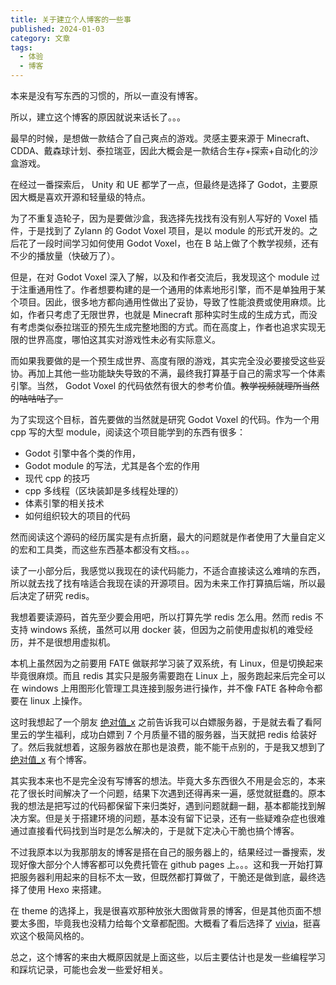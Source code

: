 ```yaml
---
title: 关于建立个人博客的一些事
published: 2024-01-03
category: 文章
tags:
  - 体验
  - 博客
---
```


本来是没有写东西的习惯的，所以一直没有博客。

所以，建立这个博客的原因就说来话长了。。。

最早的时候，是想做一款结合了自己爽点的游戏。灵感主要来源于 Minecraft、 CDDA、戴森球计划、泰拉瑞亚，因此大概会是一款结合生存+探索+自动化的沙盒游戏。

在经过一番探索后， Unity 和 UE 都学了一点，但最终是选择了 Godot，主要原因大概是喜欢开源和轻量级的特点。

为了不重复造轮子，因为是要做沙盒，我选择先找找有没有别人写好的 Voxel 插件，于是找到了 Zylann 的 Godot Voxel 项目，是以 module 的形式开发的。之后花了一段时间学习如何使用 Godot Voxel，也在 B 站上做了个教学视频，还有不少的播放量（快破万了）。

但是，在对 Godot Voxel 深入了解，以及和作者交流后，我发现这个 module 过于注重通用性了。作者想要构建的是一个通用的体素地形引擎，而不是单独用于某个项目。因此，很多地方都向通用性做出了妥协，导致了性能浪费或使用麻烦。比如，作者只考虑了无限世界，也就是 Minecraft 那种实时生成的生成方式，而没有考虑类似泰拉瑞亚的预先生成完整地图的方式。而在高度上，作者也追求实现无限的世界高度，哪怕这其实对游戏性未必有实际意义。

而如果我要做的是一个预生成世界、高度有限的游戏，其实完全没必要接受这些妥协。再加上其他一些功能缺失导致的不满，最终我打算基于自己的需求写一个体素引擎。当然， Godot Voxel 的代码依然有很大的参考价值。~~教学视频就理所当然的咕咕咕了。~~

为了实现这个目标，首先要做的当然就是研究 Godot Voxel 的代码。作为一个用 cpp 写的大型 module，阅读这个项目能学到的东西有很多：

- Godot 引擎中各个类的作用，
- Godot module 的写法，尤其是各个宏的作用
- 现代 cpp 的技巧
- cpp 多线程（区块装卸是多线程处理的）
- 体素引擎的相关技术
- 如何组织较大的项目的代码

然而阅读这个源码的经历属实是有点折磨，最大的问题就是作者使用了大量自定义的宏和工具类，而这些东西基本都没有文档。。。

读了一小部分后，我感觉以我现在的读代码能力，不适合直接读这么难啃的东西，所以就去找了找有啥适合我现在读的开源项目。因为未来工作打算搞后端，所以最后决定了研究 redis。

我想着要读源码，首先至少要会用吧，所以打算先学 redis 怎么用。然而 redis 不支持 windows 系统，虽然可以用 docker 装，但因为之前使用虚拟机的难受经历，并不是很想用虚拟机。

本机上虽然因为之前要用 FATE 做联邦学习装了双系统，有 Linux，但是切换起来毕竟很麻烦。而且 redis 其实只是服务需要跑在 Linux 上，服务跑起来后完全可以在 windows 上用图形化管理工具连接到服务进行操作，并不像 FATE 各种命令都要在 linux 上操作。

这时我想起了一个朋友 [绝对值\_x](https://absx.pages.dev/) 之前告诉我可以白嫖服务器，于是就去看了看阿里云的学生福利，成功白嫖到 7 个月质量不错的服务器，当天就把 redis 给装好了。然后我就想着，这服务器放在那也是浪费，能不能干点别的，于是我又想到了 [绝对值\_x](https://absx.pages.dev/) 有个博客。

其实我本来也不是完全没有写博客的想法。毕竟大多东西很久不用是会忘的，本来花了很长时间解决了一个问题，结果下次遇到还得再来一遍，感觉就挺蠢的。原本我的想法是把写过的代码都保留下来归类好，遇到问题就翻一翻，基本都能找到解决方案。但是关于搭建环境的问题，基本没有留下记录，还有一些疑难杂症也很难通过直接看代码找到当时是怎么解决的，于是就下定决心干脆也搞个博客。

不过我原本以为我那朋友的博客是搭在自己的服务器上的，结果经过一番搜索，发现好像大部分个人博客都可以免费托管在 github pages 上。。。这和我一开始打算把服务器利用起来的目标不太一致，但既然都打算做了，干脆还是做到底，最终选择了使用 Hexo 来搭建。

在 theme 的选择上，我是很喜欢那种放张大图做背景的博客，但是其他页面不想要太多图，毕竟我也没精力给每个文章都配图。大概看了看后选择了 [vivia](https://github.com/saicaca/hexo-theme-vivia)，挺喜欢这个极简风格的。

总之，这个博客的来由大概原因就是上面这些，以后主要估计也是发一些编程学习和踩坑记录，可能也会发一些爱好相关。
